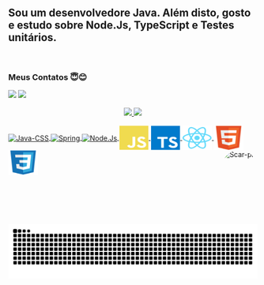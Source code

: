 <div> 
  <h2>Sou um desenvolvedore Java. Além disto, gosto e estudo sobre Node.Js, TypeScript e Testes unitários. </h2>
  <br>
  <h3>Meus Contatos 😇😊</h3>
  <a href = "mailto:contatoscarlatt@gmail.com"><img src="https://img.shields.io/badge/-Gmail-%23333?style=for-the-badge&logo=gmail&logoColor=white" target="_blank"></a>
  <a href="https://www.linkedin.com/in/scarlatt-luz/" target="_blank"><img src="https://img.shields.io/badge/-LinkedIn-%230077B5?style=for-the-badge&logo=linkedin&logoColor=white" target="_blank"></a> 
</div>

<br>

<div align="center">
  <a href="https://github.com/Scarlatt-luz">
  <img height="180em" src="https://github-readme-stats.vercel.app/api?username=Scarlatt-Luz&show_icons=true&theme=cobalt&include_all_commits=true&count_private=true"/>
  <img height="180em" src="https://github-readme-stats.vercel.app/api/top-langs/?username=Scarlatt-Luz&layout=compact&langs_count=7&theme=cobalt"/>
</div>
  
<div style="display: inline_block"><br>
    <img align="center" alt="Java-CSS" height="50" width="60" src="https://cdn.jsdelivr.net/gh/devicons/devicon/icons/java/java-original-wordmark.svg">
  <img align="center" alt="Spring" height="50" width="60" src="https://cdn.jsdelivr.net/gh/devicons/devicon/icons/spring/spring-original-wordmark.svg">
  <img align="center" alt="Node.Js" height="40" width="50"src="https://cdn.jsdelivr.net/gh/devicons/devicon/icons/nodejs/nodejs-plain.svg">
  <img align="center" alt="Js" height="50" width="60" src="https://raw.githubusercontent.com/devicons/devicon/master/icons/javascript/javascript-plain.svg">
  <img align="center" alt="Ts" height="50" width="60" src="https://raw.githubusercontent.com/devicons/devicon/master/icons/typescript/typescript-plain.svg">
  <img align="center" alt="React" height="50" width="60" src="https://raw.githubusercontent.com/devicons/devicon/master/icons/react/react-original.svg">
  <img align="center" alt="HTML" height="50" width="60" src="https://raw.githubusercontent.com/devicons/devicon/master/icons/html5/html5-original.svg">
  <img align="center" alt="CSS" height="50" width="60" src="https://raw.githubusercontent.com/devicons/devicon/master/icons/css3/css3-original.svg">

  <img align="right" alt="Scar-pic" height="150" style="border-radius:50px;" src="https://share-cdn.picrew.me/shareImg/org/202202/104941_EhetyeEL.png">
  
  ![Snake animation](https://github.com/Scarlatt-Luz/Scarlatt-Luz/blob/output/github-contribution-grid-snake.svg)
</div>
  

